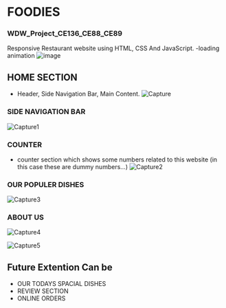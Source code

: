 # FOODIES
### WDW_Project_CE136_CE88_CE89
Responsive Restaurant website using HTML, CSS And JavaScript. 
-loading animation 
![image](https://user-images.githubusercontent.com/86519206/138053147-7935a2c2-854e-4058-bf87-ed0a05dad1c2.png)
## HOME SECTION
- Header, Side Navigation Bar, Main Content.
![Capture](https://user-images.githubusercontent.com/86519206/138048494-72807a5a-007f-4f15-bbc8-b80d7bc9c26a.PNG) 

### SIDE NAVIGATION BAR
![Capture1](https://user-images.githubusercontent.com/86519206/138048822-635b1baa-b044-4394-a4b5-8df5cfe5272b.PNG)

### COUNTER
- counter section which shows some numbers related to this website (in this case these are dummy numbers...)
![Capture2](https://user-images.githubusercontent.com/86519206/138049159-ab073bbb-dad2-432f-8b2d-5ef0d2389537.PNG)

### OUR POPULER DISHES
![Capture3](https://user-images.githubusercontent.com/86519206/138050505-71cb45bd-c986-4d4d-b09e-0560a681e91e.PNG)

### ABOUT US
![Capture4](https://user-images.githubusercontent.com/86519206/138050667-d7fda8ef-30a5-406b-b4a2-df786f3ef554.PNG)

![Capture5](https://user-images.githubusercontent.com/86519206/138051121-4c7091f6-961c-46c9-8d8b-be6206e57953.PNG)

## Future Extention Can be
- OUR TODAYS SPACIAL DISHES
- REVIEW SECTION
- ONLINE ORDERS
